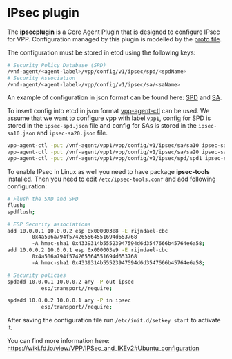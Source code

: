 # IPsec plugin

The **ipsecplugin** is a Core Agent Plugin that is designed to configure
IPsec for VPP. Configuration managed by this plugin is modelled
by the [proto file](../common/model/ipsec/ipsec.proto).

The configuration must be stored in etcd using the following keys:

```sh
# Security Policy Database (SPD)
/vnf-agent/<agent-label>/vpp/config/v1/ipsec/spd/<spdName>
# Security Association
/vnf-agent/<agent-label>/vpp/config/v1/ipsec/sa/<saName>
```


An example of configuration in json format can be found here:
[SPD](../../../cmd/vpp-agent-ctl/json/ipsec-spd.json) and
[SA](../../../cmd/vpp-agent-ctl/json/ipsec-sa10.json).

To insert config into etcd in json format [vpp-agent-ctl](../../../cmd/vpp-agent-ctl) 
can be used. We assume that we want to configure vpp with label `vpp1`,
config for SPD is stored in the `ipsec-spd.json` file and
config for SAs is stored in the `ipsec-sa10.json` and `ipsec-sa20.json` file.

```sh
vpp-agent-ctl -put /vnf-agent/vpp1/vpp/config/v1/ipsec/sa/sa10 ipsec-sa10.json
vpp-agent-ctl -put /vnf-agent/vpp1/vpp/config/v1/ipsec/sa/sa20 ipsec-sa20.json
vpp-agent-ctl -put /vnf-agent/vpp1/vpp/config/v1/ipsec/spd/spd1 ipsec-spd.json
```

To enable IPsec in Linux as well you need to have package **ipsec-tools** installed.
Then you need to edit `/etc/ipsec-tools.conf` and add following configuration:

```sh
# Flush the SAD and SPD
flush;
spdflush;

# ESP Security associations
add 10.0.0.1 10.0.0.2 esp 0x000003e8 -E rijndael-cbc
        0x4a506a794f574265564551694d653768
        -A hmac-sha1 0x4339314b55523947594d6d3547666b45764e6a58;
add 10.0.0.2 10.0.0.1 esp 0x000003e9 -E rijndael-cbc
        0x4a506a794f574265564551694d653768
        -A hmac-sha1 0x4339314b55523947594d6d3547666b45764e6a58;

# Security policies
spdadd 10.0.0.1 10.0.0.2 any -P out ipsec
           esp/transport//require;

spdadd 10.0.0.2 10.0.0.1 any -P in ipsec
           esp/transport//require;
```

After saving the configuration file run `/etc/init.d/setkey start` to activate it.

You can find more information here: https://wiki.fd.io/view/VPP/IPSec_and_IKEv2#Ubuntu_configuration
